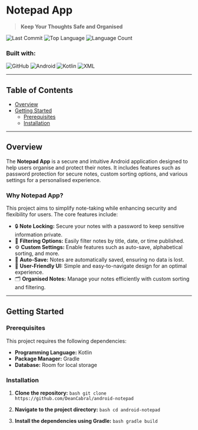 # Notepad App

> **Keep Your Thoughts Safe and Organised**

![Last Commit](https://img.shields.io/github/last-commit/DeanCabral/android-notepad?style=flat&logo=git&logoColor=white&color=0080ff)
![Top Language](https://img.shields.io/github/languages/top/DeanCabral/android-notepad?style=flat&color=0080ff)
![Language Count](https://img.shields.io/github/languages/count/DeanCabral/android-notepad?style=flat&color=0080ff)

### Built with:

![GitHub](https://img.shields.io/badge/GitHub-181717.svg?style=flat&logo=GitHub&logoColor=white)
![Android](https://img.shields.io/badge/Android-34A853.svg?style=flat&logo=Android&logoColor=white)
![Kotlin](https://img.shields.io/badge/Kotlin-7F52B2.svg?style=flat&logo=Kotlin&logoColor=white)
![XML](https://img.shields.io/badge/XML-005FAD.svg?style=flat&logo=XML&logoColor=white)

---

## Table of Contents

- [Overview](#overview)
- [Getting Started](#getting-started)
  - [Prerequisites](#prerequisites)
  - [Installation](#installation)

---

## Overview

The **Notepad App** is a secure and intuitive Android application designed to help users organise and protect their notes. It includes features such as password protection for secure notes, custom sorting options, and various settings for a personalised experience.

### Why Notepad App?

This project aims to simplify note-taking while enhancing security and flexibility for users. The core features include:

- 🔒 **Note Locking:** Secure your notes with a password to keep sensitive information private.
- 📅 **Filtering Options:** Easily filter notes by title, date, or time published.
- ⚙️ **Custom Settings:** Enable features such as auto-save, alphabetical sorting, and more.
- 🔄 **Auto-Save:** Notes are automatically saved, ensuring no data is lost.
- 🎨 **User-Friendly UI:** Simple and easy-to-navigate design for an optimal experience.
- 🗂 **Organised Notes:** Manage your notes efficiently with custom sorting and filtering.

---

## Getting Started

### Prerequisites

This project requires the following dependencies:

- **Programming Language:** Kotlin
- **Package Manager:** Gradle
- **Database:** Room for local storage

### Installation

1. **Clone the repository:** 
```bash git clone https://github.com/DeanCabral/android-notepad```

2. **Navigate to the project directory:** 
```bash cd android-notepad```

3. **Install the dependencies using Gradle:** 
```bash gradle build```
